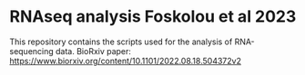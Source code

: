 # RNAseq analysis Foskolou et al 2023

This repository contains the scripts used for the analysis of RNA-sequencing data. 
BioRxiv paper: https://www.biorxiv.org/content/10.1101/2022.08.18.504372v2

